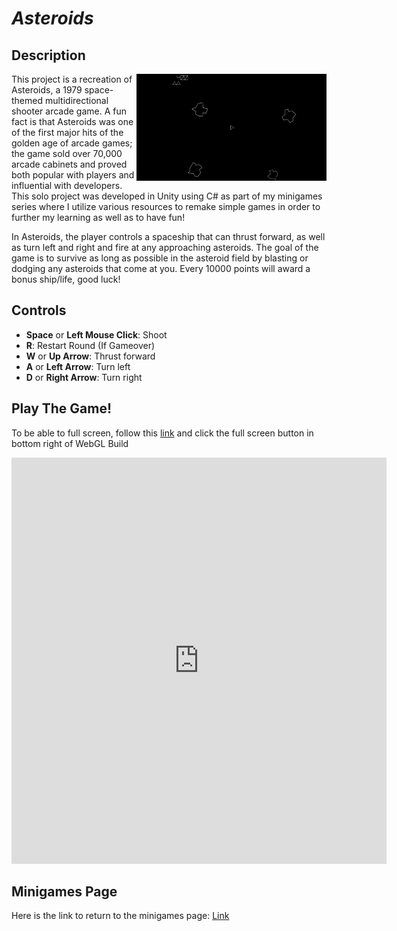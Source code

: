 # *Asteroids*

## Description
<img class="borderimage" align="right" width="304.128" height="171.072" src="https://github.com/SergeiBak/PersonalWebsite/blob/master/images/Asteroids.png?raw=true">
This project is a recreation of Asteroids, a 1979 space-themed multidirectional shooter arcade game. A fun fact is that Asteroids was one of the first major hits 
of the golden age of arcade games; the game sold over 70,000 arcade cabinets and proved both popular with players and influential with developers. This solo 
project was developed in Unity using C# as part of my minigames series where I utilize various resources to remake simple games in order to further my learning 
as well as to have fun!    

In Asteroids, the player controls a spaceship that can thrust forward, as well as turn left and right and fire at any approaching asteroids. The goal of the 
game is to survive as long as possible in the asteroid field by blasting or dodging any asteroids that come at you. Every 10000 points will award a bonus ship/life, 
good luck!    

## Controls    
- **Space** or **Left Mouse Click**: Shoot
- **R**: Restart Round (If Gameover)
- **W** or **Up Arrow**: Thrust forward
- **A** or **Left Arrow**: Turn left
- **D** or **Right Arrow**: Turn right

## Play The Game!
To be able to full screen, follow this [link](https://sergeibak.github.io/Asteroids/AsteroidsBuild/) and click the full screen button in bottom right of WebGL Build   

<center>
<iframe 
    src="https://sergeibak.github.io/Asteroids/AsteroidsBuild/index.html" 
    style="border:0px #000000 none;" 
    name="HeroTNG" 
    scrolling="no" 
    frameborder="1" 
    marginheight="px" 
    marginwidth="340px" 
    height="650px" 
    width="600px">
</iframe>
</center>   

## Minigames Page
Here is the link to return to the minigames page: [Link](https://sergeibak.github.io/PersonalWebsite/Minigames)
